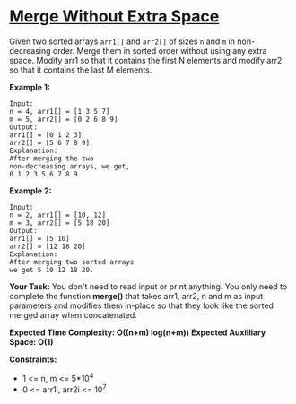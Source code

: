 # [Merge Without Extra Space](https://practice.geeksforgeeks.org/problems/merge-two-sorted-arrays-1587115620/1)

Given two sorted arrays `arr1[]` and `arr2[]` of sizes `n` and `m` in non-decreasing order. Merge them in sorted order without using any extra space. Modify arr1 so that it contains the first N elements and modify arr2 so that it contains the last M elements.

**Example 1:**

```
Input:
n = 4, arr1[] = [1 3 5 7]
m = 5, arr2[] = [0 2 6 8 9]
Output:
arr1[] = [0 1 2 3]
arr2[] = [5 6 7 8 9]
Explanation:
After merging the two
non-decreasing arrays, we get,
0 1 2 3 5 6 7 8 9.
```

**Example 2:**

```
Input:
n = 2, arr1[] = [10, 12]
m = 3, arr2[] = [5 18 20]
Output:
arr1[] = [5 10]
arr2[] = [12 18 20]
Explanation:
After merging two sorted arrays
we get 5 10 12 18 20.
```

**Your Task:**
You don't need to read input or print anything. You only need to complete the function **merge()** that takes arr1, arr2, n and m as input parameters and modifies them in-place so that they look like the sorted merged array when concatenated.

**Expected Time Complexity: O((n+m) log(n+m))**
**Expected Auxilliary Space: O(1)**

**Constraints:**

-   1 <= n, m <= 5\*10<sup>4</sup>
-   0 <= arr1i, arr2i <= 10<sup>7</sup>
